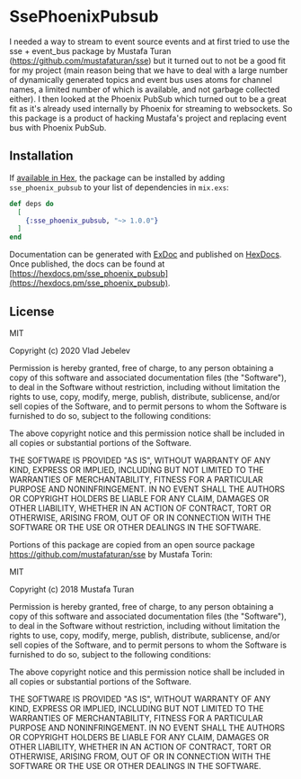 # SsePhoenixPubsub

I needed a way to stream to event source events and at first tried to use the sse + event_bus package by Mustafa Turan (https://github.com/mustafaturan/sse) but it turned out to not be a good fit for my project (main reason being that we have to deal with a large number of dynamically generated topics and event bus uses atoms for channel names, a limited number of which is available, and not garbage collected either). I then looked at the Phoenix PubSub which turned out to be a great fit as it's already used internally by Phoenix for streaming to websockets. So this package is a product of hacking Mustafa's project and replacing event bus with Phoenix PubSub.

## Installation

If [available in Hex](https://hex.pm/docs/publish), the package can be installed
by adding `sse_phoenix_pubsub` to your list of dependencies in `mix.exs`:

```elixir
def deps do
  [
    {:sse_phoenix_pubsub, "~> 1.0.0"}
  ]
end
```

Documentation can be generated with [ExDoc](https://github.com/elixir-lang/ex_doc)
and published on [HexDocs](https://hexdocs.pm). Once published, the docs can
be found at [https://hexdocs.pm/sse_phoenix_pubsub](https://hexdocs.pm/sse_phoenix_pubsub).

## License

MIT

Copyright (c) 2020 Vlad Jebelev

Permission is hereby granted, free of charge, to any person obtaining a copy of this software and associated documentation files (the "Software"), to deal in the Software without restriction, including without limitation the rights to use, copy, modify, merge, publish, distribute, sublicense, and/or sell copies of the Software, and to permit persons to whom the Software is furnished to do so, subject to the following conditions:

The above copyright notice and this permission notice shall be included in all copies or substantial portions of the Software.

THE SOFTWARE IS PROVIDED "AS IS", WITHOUT WARRANTY OF ANY KIND, EXPRESS OR IMPLIED, INCLUDING BUT NOT LIMITED TO THE WARRANTIES OF MERCHANTABILITY, FITNESS FOR A PARTICULAR PURPOSE AND NONINFRINGEMENT. IN NO EVENT SHALL THE AUTHORS OR COPYRIGHT HOLDERS BE LIABLE FOR ANY CLAIM, DAMAGES OR OTHER LIABILITY, WHETHER IN AN ACTION OF CONTRACT, TORT OR OTHERWISE, ARISING FROM, OUT OF OR IN CONNECTION WITH THE SOFTWARE OR THE USE OR OTHER DEALINGS IN THE SOFTWARE.


Portions of this package are copied from an open source package https://github.com/mustafaturan/sse by Mustafa Torin:

MIT

Copyright (c) 2018 Mustafa Turan

Permission is hereby granted, free of charge, to any person obtaining a copy of this software and associated documentation files (the "Software"), to deal in the Software without restriction, including without limitation the rights to use, copy, modify, merge, publish, distribute, sublicense, and/or sell copies of the Software, and to permit persons to whom the Software is furnished to do so, subject to the following conditions:

The above copyright notice and this permission notice shall be included in all copies or substantial portions of the Software.

THE SOFTWARE IS PROVIDED "AS IS", WITHOUT WARRANTY OF ANY KIND, EXPRESS OR IMPLIED, INCLUDING BUT NOT LIMITED TO THE WARRANTIES OF MERCHANTABILITY, FITNESS FOR A PARTICULAR PURPOSE AND NONINFRINGEMENT. IN NO EVENT SHALL THE AUTHORS OR COPYRIGHT HOLDERS BE LIABLE FOR ANY CLAIM, DAMAGES OR OTHER LIABILITY, WHETHER IN AN ACTION OF CONTRACT, TORT OR OTHERWISE, ARISING FROM, OUT OF OR IN CONNECTION WITH THE SOFTWARE OR THE USE OR OTHER DEALINGS IN THE SOFTWARE.


